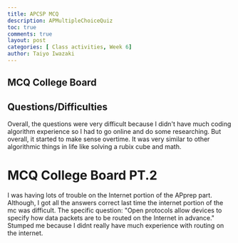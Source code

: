 ```yaml
---
title: APCSP MCQ
description: APMultipleChoiceQuiz
toc: true
comments: true
layout: post
categories: [ Class activities, Week 6]
author: Taiyo Iwazaki
---
```


## MCQ College Board

## Questions/Difficulties
Overall, the questions were very difficult because I didn't have much coding algorithm experience so I had to go online and do some researching. But overall, it started to make sense overtime. It was very similar to other algorithmic things in life like solving a rubix cube and math.

# MCQ College Board PT.2
I was having lots of trouble on the Internet portion of the APprep part. Although, I got all the answers correct last time the internet portion of the mc was difficult. The specific question: "Open protocols allow devices to specify how data packets are to be routed on the Internet in advance." Stumped me because I didnt really have much experience with routing on the internet.
